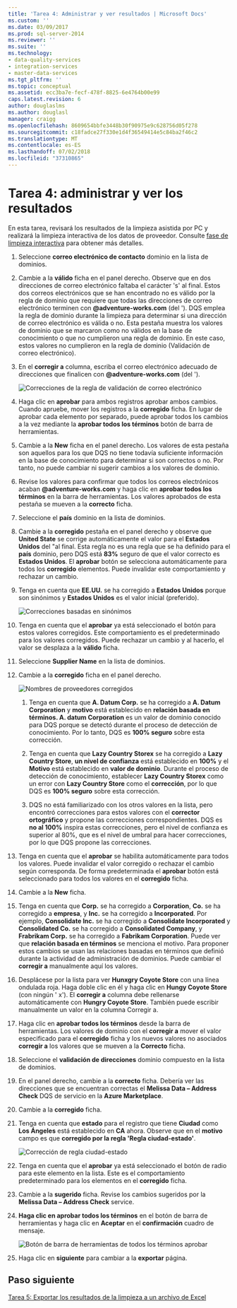 ```yaml
---
title: 'Tarea 4: Administrar y ver resultados | Microsoft Docs'
ms.custom: ''
ms.date: 03/09/2017
ms.prod: sql-server-2014
ms.reviewer: ''
ms.suite: ''
ms.technology:
- data-quality-services
- integration-services
- master-data-services
ms.tgt_pltfrm: ''
ms.topic: conceptual
ms.assetid: ecc3ba7e-fecf-478f-8825-6e4764b00e99
caps.latest.revision: 6
author: douglaslms
ms.author: douglasl
manager: craigg
ms.openlocfilehash: 8609654bbfe3448b30f90975e9c628756d05f278
ms.sourcegitcommit: c18fadce27f330e1d4f36549414e5c84ba2f46c2
ms.translationtype: MT
ms.contentlocale: es-ES
ms.lasthandoff: 07/02/2018
ms.locfileid: "37310865"
---
```

# <a name="task-4-manaing-and-viewing-results"></a>Tarea 4: administrar y ver los resultados
  En esta tarea, revisará los resultados de la limpieza asistida por PC y realizará la limpieza interactiva de los datos de proveedor. Consulte [fase de limpieza interactiva](http://msdn.microsoft.com/library/hh213061.aspx#Interactive) para obtener más detalles.  
  
1.  Seleccione **correo electrónico de contacto** dominio en la lista de dominios.  
  
2.  Cambie a la **válido** ficha en el panel derecho. Observe que en dos direcciones de correo electrónico faltaba el carácter 's' al final. Estos dos correos electrónicos que se han encontrado no es válido por la regla de dominio que requiere que todas las direcciones de correo electrónico terminen con **@adventure-works.com** (del '). DQS emplea la regla de dominio durante la limpieza para determinar si una dirección de correo electrónico es válida o no. Esta pestaña muestra los valores de dominio que se marcaron como no válidos en la base de conocimiento o que no cumplieron una regla de dominio. En este caso, estos valores no cumplieron en la regla de dominio (Validación de correo electrónico).  
  
3.  En el **corregir a** columna, escriba el correo electrónico adecuado de direcciones que finalicen con **@adventure-works.com** (del ').  
  
     ![Correcciones de la regla de validación de correo electrónico](../../2014/tutorials/media/et-managingandviewingresults-01.jpg "correcciones de la regla de validación de correo electrónico")  
  
4.  Haga clic en **aprobar** para ambos registros aprobar ambos cambios. Cuando apruebe, mover los registros a la **corregido** ficha. En lugar de aprobar cada elemento por separado, puede aprobar todos los cambios a la vez mediante la **aprobar todos los términos** botón de barra de herramientas.  
  
5.  Cambie a la **New** ficha en el panel derecho. Los valores de esta pestaña son aquellos para los que DQS no tiene todavía suficiente información en la base de conocimiento para determinar si son correctos o no. Por tanto, no puede cambiar ni sugerir cambios a los valores de dominio.  
  
6.  Revise los valores para confirmar que todos los correos electrónicos acaban **@adventure-works.com** y haga clic en **aprobar todos los términos** en la barra de herramientas. Los valores aprobados de esta pestaña se mueven a la **correcto** ficha.  
  
7.  Seleccione el **país** dominio en la lista de dominios.  
  
8.  Cambie a la **corregido** pestaña en el panel derecho y observe que **United State** se corrige automáticamente el valor para el **Estados Unidos** del "al final. Esta regla no es una regla que se ha definido para el **país** dominio, pero DQS está **83%** seguro de que el valor correcto es **Estados Unidos**. El **aprobar** botón se selecciona automáticamente para todos los **corregido** elementos. Puede invalidar este comportamiento y rechazar un cambio.  
  
9. Tenga en cuenta que **EE.UU.** se ha corregido a **Estados Unidos** porque son sinónimos y **Estados Unidos** es el valor inicial (preferido).  
  
     ![Correcciones basadas en sinónimos](../../2014/tutorials/media/et-managingandviewingresults-02.jpg "correcciones basadas en sinónimos")  
  
10. Tenga en cuenta que el **aprobar** ya está seleccionado el botón para estos valores corregidos. Este comportamiento es el predeterminado para los valores corregidos. Puede rechazar un cambio y al hacerlo, el valor se desplaza a la **válido** ficha.  
  
11. Seleccione **Supplier Name** en la lista de dominios.  
  
12. Cambie a la **corregido** ficha en el panel derecho.  
  
     ![Nombres de proveedores corregidos](../../2014/tutorials/media/et-managingandviewingresults-03.jpg "nombres de proveedores corregidos")  
  
    1.  Tenga en cuenta que **A. Datum Corp.** se ha corregido a **A. Datum Corporation** y **motivo** está establecido en **relación basada en términos. A. datum Corporation** es un valor de dominio conocido para DQS porque se detectó durante el proceso de detección de conocimiento. Por lo tanto, DQS es **100% seguro** sobre esta corrección.  
  
    2.  Tenga en cuenta que **Lazy Country Storex** se ha corregido a **Lazy Country Store**, **un nivel de confianza** está establecido en **100%** y el  **Motivo** está establecido en **valor de dominio**. Durante el proceso de detección de conocimiento, establecer **Lazy Country Storex** como un error con **Lazy Country Store** como el **corrección**, por lo que DQS es **100% seguro** sobre esta corrección.  
  
    3.  DQS no está familiarizado con los otros valores en la lista, pero encontró correcciones para estos valores con el **corrector ortográfico** y propone las correcciones correspondientes. DQS es **no al 100%** inspira estas correcciones, pero el nivel de confianza es superior al 80%, que es el nivel de umbral para hacer correcciones, por lo que DQS propone las correcciones.  
  
13. Tenga en cuenta que el **aprobar** se habilita automáticamente para todos los valores. Puede invalidar el valor corregido o rechazar el cambio según corresponda. De forma predeterminada el **aprobar** botón está seleccionado para todos los valores en el **corregido** ficha.  
  
14. Cambie a la **New** ficha.  
  
15. Tenga en cuenta que **Corp.** se ha corregido a **Corporation**, **Co.** se ha corregido a **empresa**, y **Inc.** se ha corregido a **Incorporated**. Por ejemplo, **Consolidate Inc.** se ha corregido a **Consolidate Incorporated** y **Consolidated Co.** se ha corregido a **Consolidated Company**, y **Frabrikam Corp.** se ha corregido a **Fabrikam Corporation**.  Puede ver que **relación basada en términos** se menciona el motivo. Para proponer estos cambios se usan las relaciones basadas en términos que definió durante la actividad de administración de dominios. Puede cambiar el **corregir a** manualmente aquí los valores.  
  
16. Desplácese por la lista para ver **Hunxgry Coyote Store** con una línea ondulada roja. Haga doble clic en él y haga clic en **Hungy Coyote Store** (con ningún ' x'). El **corregir a** columna debe rellenarse automáticamente con **Hungry Coyote Store**. También puede escribir manualmente un valor en la columna Corregir a.  
  
17. Haga clic en **aprobar todos los términos** desde la barra de herramientas. Los valores de dominio con el **corregir a** mover el valor especificado para el **corregido** ficha y los nuevos valores no asociados **corregir a** los valores que se mueven a la  **Correcto** ficha.  
  
18. Seleccione el **validación de direcciones** dominio compuesto en la lista de dominios.  
  
19. En el panel derecho, cambie a la **correcto** ficha. Debería ver las direcciones que se encuentran correctas el **Melissa Data – Address Check** DQS de servicio en la **Azure Marketplace**.  
  
20. Cambie a la **corregido** ficha.  
  
21. Tenga en cuenta que **estado** para el registro que tiene **Ciudad** como **Los Ángeles** está establecido en **CA** ahora. Observe que en el **motivo** campo es que **corregido por la regla 'Regla ciudad-estado'**.  
  
     ![Corrección de regla ciudad-estado](../../2014/tutorials/media/et-managingandviewingresults-04.jpg "corrección a la regla Ciudad-Estado")  
  
22. Tenga en cuenta que el **aprobar** ya está seleccionado el botón de radio para este elemento en la lista. Este es el comportamiento predeterminado para los elementos en el **corregido** ficha.  
  
23. Cambie a la **sugerido** ficha. Revise los cambios sugeridos por la **Melissa Data – Address Check** service.  
  
24. **Haga clic en aprobar todos los términos** en el botón de barra de herramientas y haga clic en **Aceptar** en el **confirmación** cuadro de mensaje.  
  
     ![Botón de barra de herramientas de todos los términos aprobar](../../2014/tutorials/media/et-managingandviewingresults-05.jpg "aprobar el botón de barra de herramientas de todos los términos")  
  
25. Haga clic en **siguiente** para cambiar a la **exportar** página.  
  
## <a name="next-step"></a>Paso siguiente  
 [Tarea 5: Exportar los resultados de la limpieza a un archivo de Excel](../../2014/tutorials/task-5-exporting-cleansing-results-to-an-excel-file.md)  
  
  
